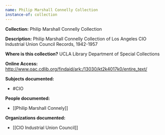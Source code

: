 ```yaml
---
name: Philip Marshall Connelly Collection
instance-of: collection
---
```

**Collection:** Philip Marshall Connelly Collection

**Description:** Philip Marshall Connelly Collection of Los Angeles CIO Industrial Union Council Records, 1942-1957    

**Where is this collection?** UCLA Library Department of Special Collections

**Online Access:** http://www.oac.cdlib.org/findaid/ark:/13030/kt2k4017k0/entire_text/

**Subjects documented:** 
- #CIO

**People documented:** 
- [[Philip Marshall Connely]]

**Organizations documented:** 
- [[CIO Industrial Union Council]]